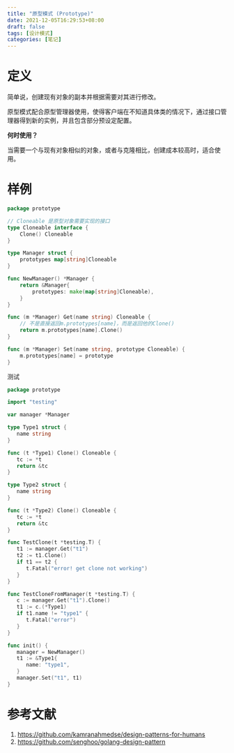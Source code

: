 ```yaml
---
title: "原型模式 (Prototype)"
date: 2021-12-05T16:29:53+08:00
draft: false
tags: [设计模式]
categories: [笔记] 
---
```


# 定义

简单说，创建现有对象的副本并根据需要对其进行修改。

原型模式配合原型管理器使用，使得客户端在不知道具体类的情况下，通过接口管理器得到新的实例，并且包含部分预设定配置。


**何时使用？**

当需要一个与现有对象相似的对象，或者与克隆相比，创建成本较高时，适合使用。



# 样例

```go
package prototype

// Cloneable 是原型对象需要实现的接口
type Cloneable interface {
	Clone() Cloneable
}

type Manager struct {
	prototypes map[string]Cloneable
}

func NewManager() *Manager {
	return &Manager{
		prototypes: make(map[string]Cloneable),
	}
}

func (m *Manager) Get(name string) Cloneable {
	// 不是直接返回m.prototypes[name]，而是返回他的Clone()
	return m.prototypes[name].Clone()
}

func (m *Manager) Set(name string, prototype Cloneable) {
	m.prototypes[name] = prototype
}

```

测试

```go
package prototype

import "testing"

var manager *Manager

type Type1 struct {
   name string
}

func (t *Type1) Clone() Cloneable {
   tc := *t
   return &tc
}

type Type2 struct {
   name string
}

func (t *Type2) Clone() Cloneable {
   tc := *t
   return &tc
}

func TestClone(t *testing.T) {
   t1 := manager.Get("t1")
   t2 := t1.Clone()
   if t1 == t2 {
      t.Fatal("error! get clone not working")
   }
}

func TestCloneFromManager(t *testing.T) {
   c := manager.Get("t1").Clone()
   t1 := c.(*Type1)
   if t1.name != "type1" {
      t.Fatal("error")
   }
}

func init() {
   manager = NewManager()
   t1 := &Type1{
      name: "type1",
   }
   manager.Set("t1", t1)
}
```

# 参考文献

1. https://github.com/kamranahmedse/design-patterns-for-humans
2. https://github.com/senghoo/golang-design-pattern

